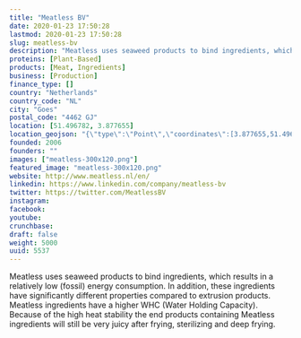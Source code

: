 ```yaml
---
title: "Meatless BV"
date: 2020-01-23 17:50:28
lastmod: 2020-01-23 17:50:28
slug: meatless-bv
description: "Meatless uses seaweed products to bind ingredients, which results in a relatively low (fossil) energy consumption. In addition, these ingredients have significantly different properties compared to extrusion products. Meatless ingredients have a higher WHC (Water Holding Capacity). Because of the high heat stability the end products containing Meatless ingredients will still be very juicy after frying, sterilizing and deep frying."
proteins: [Plant-Based]
products: [Meat, Ingredients]
business: [Production]
finance_type: []
country: "Netherlands"
country_code: "NL"
city: "Goes"
postal_code: "4462 GJ"
location: [51.496782, 3.877655]
location_geojson: "{\"type\":\"Point\",\"coordinates\":[3.877655,51.496782]}"
founded: 2006
founders: ""
images: ["meatless-300x120.png"]
featured_image: "meatless-300x120.png"
website: http://www.meatless.nl/en/
linkedin: https://www.linkedin.com/company/meatless-bv
twitter: https://twitter.com/MeatlessBV
instagram: 
facebook: 
youtube: 
crunchbase: 
draft: false
weight: 5000
uuid: 5537
---
```

Meatless uses seaweed products to bind ingredients, which results in a relatively low (fossil) energy consumption. In addition, these ingredients have significantly different properties compared to extrusion products. Meatless ingredients have a higher WHC (Water Holding Capacity). Because of the high heat stability the end products containing Meatless ingredients will still be very juicy after frying, sterilizing and deep frying.
